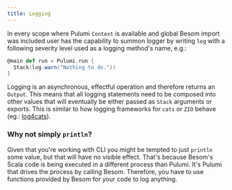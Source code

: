 ```yaml
---
title: Logging
---
```


In every scope where Pulumi `Context` is available and global Besom import was included user has the capability to summon 
logger by writing `log` with a following severity level used as a logging method's name, e.g.: 

```scala
@main def run = Pulumi.run {
  Stack(log.warn("Nothing to do."))
}
```

Logging is an asynchronous, effectful operation and therefore returns an `Output`. This means that all logging statements need to be composed
into other values that will eventually be either passed as `Stack` arguments or exports. This is similar to how logging frameworks for `cats` or `ZIO` behave (eg.: [log4cats](https://github.com/typelevel/log4cats)).

### Why not simply `println`?

Given that you're working with CLI you might be tempted to just `println` some value, but that will have no visible effect.
That's because Besom's Scala code is being executed in a different process than Pulumi. It's Pulumi that drives the 
process by calling Besom. Therefore, you have to use functions provided by Besom for your code to log anything. 
